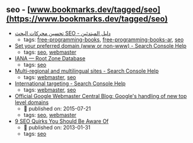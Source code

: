 seo - [www.bookmarks.dev/tagged/seo](https://www.bookmarks.dev/tagged/seo) 
---
* [تحسين محركات البحث SEO - دليل المبتدئين](http://librebooks.org/search-engine-optimization-seo-starter-guide-ar/)
    * tags: [free-programming-books](../tags/free-programming-books.md), [free-programming-books-ar](../tags/free-programming-books-ar.md), [seo](../tags/seo.md)
* [Set your preferred domain (www or non-www) - Search Console Help](https://support.google.com/webmasters/answer/44231)
    * tags: [seo](../tags/seo.md), [webmaster](../tags/webmaster.md)
* [IANA — Root Zone Database](http://www.iana.org/domains/root/db)
    * tags: [seo](../tags/seo.md)
* [Multi-regional and multilingual sites - Search Console Help](https://support.google.com/webmasters/answer/182192)
    * tags: [webmaster](../tags/webmaster.md), [seo](../tags/seo.md)
* [International targeting - Search Console Help](https://support.google.com/webmasters/answer/62399)
    * tags: [webmaster](../tags/webmaster.md), [seo](../tags/seo.md)
* [
Official Google Webmaster Central Blog: Google's handling of new top level domains
](https://webmasters.googleblog.com/2015/07/googles-handling-of-new-top-level.html)
    * :calendar: published on: 2015-07-21
    * tags: [seo](../tags/seo.md), [webmaster](../tags/webmaster.md)
* [9 SEO Quirks You Should Be Aware Of](http://searchengineland.com/9-seo-quirks-you-should-be-aware-of-146465)
    * :calendar: published on: 2013-01-31
    * tags: [seo](../tags/seo.md)
